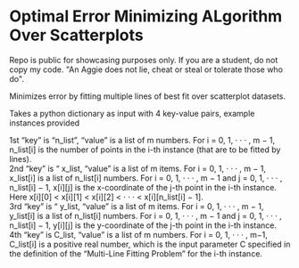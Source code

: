 # Optimal Error Minimizing ALgorithm Over Scatterplots
Repo is public for showcasing purposes only. If you are a student, do not copy my code. "An Aggie does not lie, cheat or steal or tolerate those who do".  
  
Minimizes error by fitting multiple lines of best fit over scatterplot datasets.  

Takes a python dictionary as input with 4 key-value pairs, example instances provided

1st “key” is “n_list”, “value” is a list of m numbers. For i = 0, 1, · · · , m − 1, n_list[i] is the number of points in
the i-th instance (that are to be fitted by lines).  
2nd “key” is “ x_list, “value” is a list of m items. For i = 0, 1, · · · , m − 1, x_list[i] is a list of n_list[i] numbers.
For i = 0, 1, · · · , m − 1 and j = 0, 1, · · · , n_list[i] − 1, x[i][j] is the x-coordinate of the j-th point in the i-th
instance. Here x[i][0] < x[i][1] < x[i][2] < · · · < x[i][n_list[i] − 1].  
3rd “key” is “ y_list, “value” is a list of m items. For i = 0, 1, · · · , m − 1, y_list[i] is a list of n_list[i] numbers.
For i = 0, 1, · · · , m − 1 and j = 0, 1, · · · , n_list[i] − 1, y[i][j] is the y-coordinate of the j-th point in the i-th
instance.  
4th “key” is C_list, “value” is a list of m numbers. For i = 0, 1, · · · , m−1, C_list[i] is a positive real number, which
is the input parameter C specified in the definition of the “Multi-Line Fitting Problem” for the i-th instance.
